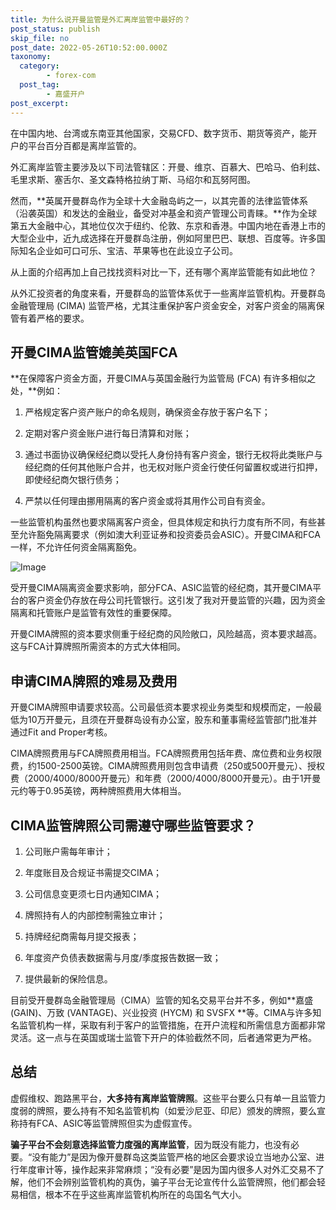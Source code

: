 ```yaml
---
title: 为什么说开曼监管是外汇离岸监管中最好的？
post_status: publish
skip_file: no
post_date: 2022-05-26T10:52:00.000Z
taxonomy:
  category:
        - forex-com
  post_tag:
        - 嘉盛开户
post_excerpt: 
---
```

在中国内地、台湾或东南亚其他国家，交易CFD、数字货币、期货等资产，能开户的平台百分百都是离岸监管的。

外汇离岸监管主要涉及以下司法管辖区：开曼、维京、百慕大、巴哈马、伯利兹、毛里求斯、塞舌尔、圣文森特格拉纳丁斯、马绍尔和瓦努阿图。

然而，**英属开曼群岛作为全球十大金融岛屿之一，以其完善的法律监管体系（沿袭英国）和发达的金融业，备受对冲基金和资产管理公司青睐。**作为全球第五大金融中心，其地位仅次于纽约、伦敦、东京和香港。中国内地在香港上市的大型企业中，近九成选择在开曼群岛注册，例如阿里巴巴、联想、百度等。许多国际知名企业如可口可乐、宝洁、苹果等也在此设立子公司。

从上面的介绍再加上自己找找资料对比一下，还有哪个离岸监管能有如此地位？

从外汇投资者的角度来看，开曼群岛的监管体系优于一些离岸监管机构。开曼群岛金融管理局 (CIMA) 监管严格，尤其注重保护客户资金安全，对客户资金的隔离保管有着严格的要求。

## 开曼CIMA监管媲美英国FCA

**在保障客户资金方面，开曼CIMA与英国金融行为监管局 (FCA) 有许多相似之处，**例如：

1. 严格规定客户资产账户的命名规则，确保资金存放于客户名下；

1. 定期对客户资金账户进行每日清算和对账；

1. 通过书面协议确保经纪商以受托人身份持有客户资金，银行无权将此类账户与经纪商的任何其他账户合并，也无权对账户资金行使任何留置权或进行扣押，即使经纪商欠银行债务；

1. 严禁以任何理由挪用隔离的客户资金或将其用作公司自有资金。

一些监管机构虽然也要求隔离客户资金，但具体规定和执行力度有所不同，有些甚至允许豁免隔离要求（例如澳大利亚证券和投资委员会ASIC）。开曼CIMA和FCA一样，不允许任何资金隔离豁免。

![Image](https://prod-files-secure.s3.us-west-2.amazonaws.com/39ed1227-6d7d-4570-be36-9ccd4a2c4241/bd849744-3fcb-4a37-8312-357962c8f065/image.png?X-Amz-Algorithm=AWS4-HMAC-SHA256&X-Amz-Content-Sha256=UNSIGNED-PAYLOAD&X-Amz-Credential=ASIAZI2LB466YDZZK3LH%2F20250627%2Fus-west-2%2Fs3%2Faws4_request&X-Amz-Date=20250627T041336Z&X-Amz-Expires=3600&X-Amz-Security-Token=IQoJb3JpZ2luX2VjEHQaCXVzLXdlc3QtMiJIMEYCIQC5S%2BOmITXc79A7U3duYk%2FcB9cWy36RcUnweORL8U3G8gIhAL7Tc%2BGOTGBphfn6aBk4u%2B4N2D4AtoGO0nDIAzGg02JsKv8DCG0QABoMNjM3NDIzMTgzODA1IgyE88Ctu5MEQnddbisq3AO5mVLmGcIFQhjZrhYnAvMJUly8K2D46la5X7Cjr9Ntn8edo6P2k7%2F%2BPKdHO%2FP2m07%2FGf4IwgIbaIqBabrFuzzju0PyuqvxyZj7FdnIchHrxOovqJ1G8Ap4ZogK0lnboUlrpJnED9yotRrideGRQByMEIkqzBRMjGEl4TiRJE%2FI5qOVYd%2BTqqwLN%2F21wRMXG%2FEBjYnnGrYcKVKStziUEbWT3Puw6zMEkBjkdSc%2B88DKH%2FHEtNSSxekX4gXACzTdGdw6l%2Br3y5%2B5jQwdjRU2U1Gc0QXmjyq2pOQ9ghEV9yi7hk1%2BTLCQF6UwTSUK%2FJ5QMeDshbSDhJu0acMd5HIfY7Y8Bln%2B2P%2BXABmG7DwF5s6oOSA5igx%2B%2F%2FgDbUq48qiqAfL2SBvPn8uRikPYtRus7%2FjXVuxf56EgRw7jmBMwUPHAug3vM2Kj6GyauTTx8rqtby4jUmG55E9ZE14%2FS4Bbk26N2adZt8tfsN3LlH%2BhUeGsaBl9a8R64E49drHzZJgMdyAwgQDMp%2BMwoyXvLxh6ZpRFPCaQ43Q3JSK7d%2BHrPuybc3GEDoUKByab71yWnkV9vVpfkd63cj3ZKpxYtsGRRI8dkxmbnlTNb3N7Tq6I%2BqYas61iQM9fJ7vs4Ef9ijCKr%2FjCBjqkATQHAwmdwKtfJuvSfQiCRxD6264NLAoorqlUxNHTRFaQfNDdjGellbyXPVaK7AtgHY7AWD5it98PFhip4A03sizltOgGBmhRhx7oZIyg3WXsvirVQvsXV%2FoWFwnEQepa4%2F4TU9zQPaLs%2FY3JCk2IMm1J19U9Zj0j14Qq8Rc165RV0USIhe1gW4zpgAGQ5y7%2FFEA9sHI9uT%2FQT45cT1gEtR6zdc28&X-Amz-Signature=bbc84bece736a7fb39fcd1c03606cdbe67ead3734ad9a2e0aa2244606d62b474&X-Amz-SignedHeaders=host&x-amz-checksum-mode=ENABLED&x-id=GetObject)

受开曼CIMA隔离资金要求影响，部分FCA、ASIC监管的经纪商，其开曼CIMA平台的客户资金仍存放在母公司托管银行。这引发了我对开曼监管的兴趣，因为资金隔离和托管账户是监管有效性的重要保障。

开曼CIMA牌照的资本要求侧重于经纪商的风险敞口，风险越高，资本要求越高。这与FCA计算牌照所需资本的方式大体相同。

## **申请CIMA牌照的难易及费用**

开曼CIMA牌照申请要求较高。公司最低资本要求视业务类型和规模而定，一般最低为10万开曼元，且须在开曼群岛设有办公室，股东和董事需经监管部门批准并通过Fit and Proper考核。

CIMA牌照费用与FCA牌照费用相当。FCA牌照费用包括年费、席位费和业务权限费，约1500-2500英镑。CIMA牌照费用则包含申请费（250或500开曼元）、授权费（2000/4000/8000开曼元）和年费（2000/4000/8000开曼元）。由于1开曼元约等于0.95英镑，两种牌照费用大体相当。

## CIMA监管牌照公司需遵守哪些监管要求？

1. 公司账户需每年审计；

1. 年度账目及合规证书需提交CIMA；

1. 公司信息变更须七日内通知CIMA；

1. 牌照持有人的内部控制需独立审计；

1. 持牌经纪商需每月提交报表；

1. 年度资产负债表数据需与月度/季度报告数据一致；

1. 提供最新的保险信息。

目前受开曼群岛金融管理局（CIMA）监管的知名交易平台并不多，例如**嘉盛 (GAIN)、万致 (VANTAGE)、兴业投资 (HYCM) 和 SVSFX **等。CIMA与许多知名监管机构一样，采取有利于客户的监管措施，在开户流程和所需信息方面都非常灵活。这一点与在英国或瑞士监管下开户的体验截然不同，后者通常更为严格。

## 总结

虚假维权、跑路黑平台，**大多持有离岸监管牌照**。这些平台要么只有单一且监管力度弱的牌照，要么持有不知名监管机构（如爱沙尼亚、印尼）颁发的牌照，要么宣称持有FCA、ASIC等监管牌照但实为虚假宣传。

**骗子平台不会刻意选择监管力度强的离岸监管**，因为既没有能力，也没有必要。“没有能力”是因为像开曼群岛这类监管严格的地区会要求设立当地办公室、进行年度审计等，操作起来非常麻烦；“没有必要”是因为国内很多人对外汇交易不了解，他们不会辨别监管机构的真伪，骗子平台无论宣传什么监管牌照，他们都会轻易相信，根本不在乎这些离岸监管机构所在的岛国名气大小。